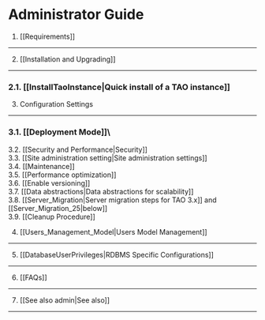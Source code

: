 <!--
author:
    - 'Gyula Szucs'
created_at: '2010-11-23 14:55:01'
updated_at: '2016-11-22 16:55:16'
tags:
    - Wiki
-->

Administrator Guide
===================

1. [[Requirements]]
-------------------

2. [[Installation and Upgrading]]
---------------------------------

### 2.1. [[InstallTaoInstance|Quick install of a TAO instance]]

3. Configuration Settings
-------------------------

### 3.1. [[Deployment Mode]]\
3.2. [[Security and Performance|Security]]\
3.3. [[Site administration setting|Site administration settings]]\
3.4. [[Maintenance]]\
3.5. [[Performance optimization]]\
3.6. [[Enable versioning]]\
3.7. [[Data abstractions|Data abstractions for scalability]]\
3.8. [[Server\_Migration|Server migration steps for TAO 3.x]] and [[Server\_Migration\_25|below]]\
3.9. [[Cleanup Procedure]]

4. [[Users\_Management\_Model|Users Model Management]]
------------------------------------------------------

5. [[DatabaseUserPrivileges|RDBMS Specific Configurations]]
-----------------------------------------------------------

6. [[FAQs]]
-----------

7. [[See also admin|See also]]
------------------------------

